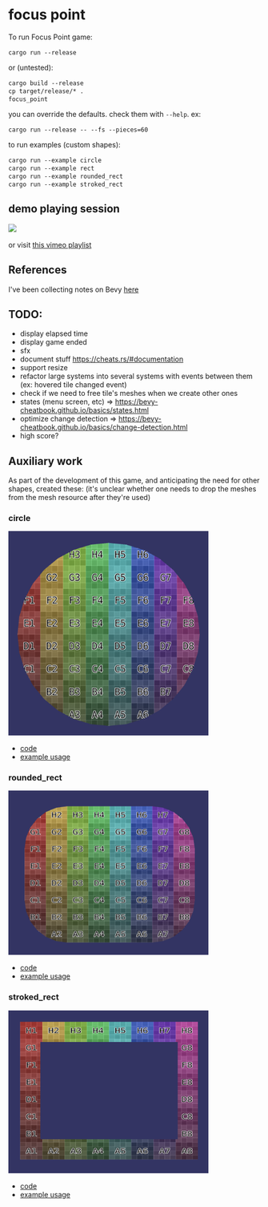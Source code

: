 # focus point

To run Focus Point game:

    cargo run --release

or (untested):

    cargo build --release
    cp target/release/* .
    focus_point

you can override the defaults. check them with `--help`. ex:

    cargo run --release -- --fs --pieces=60


to run examples (custom shapes):

    cargo run --example circle
    cargo run --example rect
    cargo run --example rounded_rect
    cargo run --example stroked_rect

## demo playing session

[<img src="https://i.vimeocdn.com/video/1083654572.jpg?mw=1700&mh=1101&q=70">](https://vimeo.com/523244502)

or visit [this vimeo playlist](https://vimeo.com/manage/showcases/8210937/info)


## References

I've been collecting notes on Bevy [here](./BEVY_REFERENCES.md)

## TODO:

- display elapsed time
- display game ended
- sfx
- document stuff https://cheats.rs/#documentation
- support resize
- refactor large systems into several systems with events between them (ex: hovered tile changed event)
- check if we need to free tile's meshes when we create other ones
- states (menu screen, etc) => https://bevy-cheatbook.github.io/basics/states.html
- optimize change detection => https://bevy-cheatbook.github.io/basics/change-detection.html
- high score?

## Auxiliary work

As part of the development of this game, and anticipating the need for other shapes, created these:
(it's unclear whether one needs to drop the meshes from the mesh resource after they're used)

### circle

<img src="aux_resources/circle.png" width="400">

- [code](src/shapes/circle.rs)
- [example usage](examples/circle.rs)

### rounded_rect

<img src="aux_resources/rounded_rect.png" width="400">

- [code](src/shapes/rounded_rect.rs)
- [example usage](examples/rounded_rect.rs)

### stroked_rect

<img src="aux_resources/stroked_rect.png" width="400">

- [code](src/shapes/stroked_rect.rs)
- [example usage](examples/stroked_rect.rs)

